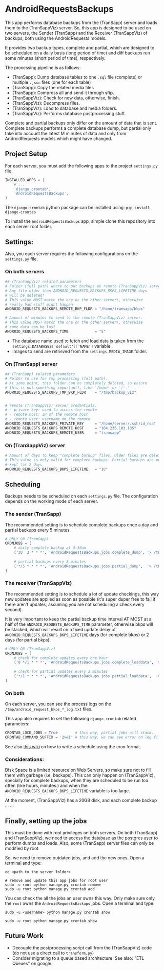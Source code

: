 # AndroidRequestsBackups

This app performs database backups from the (TranSapp) server and loads them to the (TranSappViz) server. So, this app is designed to be used on two servers, the Sender (TranSapp) and the Receiver (TranSappViz) of backups, both using the AndroidRequests models.

It provides two backup types, complete and partial, which are designed to be scheduled on a daily basis (long period of time) and diff backups run some minutes (short period of time), respectively.

The processing pipeline is as follows:

- (TranSapp): Dump database tables to one `.sql` file (complete) or multiple `.json` files (one for each table)
- (TranSapp): Copy the related media files
- (TranSapp): Compress all and send it through sftp.
- (TranSappViz): Check for new data, otherwise, finish.
- (TranSappViz): Decompress files.
- (TranSappViz): Load to database and media folders.
- (TranSappViz): Performs database postprocessing stuff. 

Complete and partial backups only differ on the amount of data that is sent. Complete backups performs a complete database dump, but partial only take into account the latest M minutes of data and only from AndroidRequests models which might have changed.


## Project Setup

For each server, you must add the following apps to the project `settings.py` file.

```python
INSTALLED_APPS = (
	# ...
	'django_crontab',
	'AndroidRequestsBackups',
)
```

The `django-crontab` python package can be installed using: `pip install django-crontab`

To install the `AndroidRequestsBackups` app, simple clone this repository into each server root folder.


## Settings:

Also, you each server requires the following configurations on the `settings.py` file.

### On both servers

```python
## (TranSappViz) related parameters
# Folder (full path) where to put backups on remote (TranSappViz) server.
# Any file older than ANDROID_REQUESTS_BACKUPS_BKPS_LIFETIME days
# will be deleted!
# This value MUST match the one on the other server!, otherwise
# really bad stuff might happen
ANDROID_REQUESTS_BACKUPS_REMOTE_BKP_FLDR = "/home/transapp/bkps"

# Amount of minutes to send to the remote (TranSappViz) server.
# This value MUST match the one on the other server!, otherwise
# some data can be lost
ANDROID_REQUESTS_BACKUPS_TIME            = "5"
```

- The database name used to fetch and load data is taken from the `settings.DATABASES['default']['NAME']` variable.
- Images to send are retrieved from the `settings.MEDIA_IMAGE` folder.

### On (TranSapp) server

```python
## (TranSapp) related parameters
# Folder to use for tmp processing (full path).
# At some point, this folder can be completely deleted, so ensure
# this is not something important!, like '/home' or '/'."
ANDROID_REQUESTS_BACKUPS_TMP_BKP_FLDR    = "/tmp/backup_viz"


# remote (TranSappViz) server credentials.
# - private key: used to access the remote
# - remote host: IP of the remote host
# - remote user: username on the remote
ANDROID_REQUESTS_BACKUPS_PRIVATE_KEY     = "/home/server/.ssh/id_rsa"
ANDROID_REQUESTS_BACKUPS_REMOTE_HOST     = "104.236.183.105"
ANDROID_REQUESTS_BACKUPS_REMOTE_USER     = "transapp"
```


### On (TranSappViz) server

```python
# Amount of days to keep "complete backup" files. Older files are deleted.
# This value is only valid for complete backups. Partial backups are only
# kept for 2 days
ANDROID_REQUESTS_BACKUPS_BKPS_LIFETIME   = "10"
```



## Scheduling

Backups needs to be scheduled on each `settings.py` file. The configuration depends on the working mode of each server. 

### The sender (TranSapp)

The recommended setting is to schedule complete backups once a day and partial backups every 5 minutes.

```python
# ONLY ON (TranSapp)
CRONJOBS = [	
    # daily complete backup at 3:30am
    ('30  3 * * *', 'AndroidRequestsBackups.jobs.complete_dump', '> /tmp/android_request_bkps_complete_dump_log.txt')
    
    # partial backups every 5 minutes
    ('*/5 * * * *', 'AndroidRequestsBackups.jobs.partial_dump',  '> /tmp/android_request_bkps_partial_dump_log.txt')
]
```  

### The receiver (TranSappViz)

The recommended setting is to schedule a lot of update checkings, this way new updates are applied as soon as possible (it's super duper free to fail if there aren't updates, assuming you are not scheduling a check every second). 

It is very important to keep the partial backup time interval AT MOST at a half of the `ANDROID_REQUESTS_BACKUPS_TIME` parameter, otherwise bkps will be stacked, which will result on a fixed update delay of `ANDROID_REQUESTS_BACKUPS_BKPS_LIFETIME` days (for complete bkps) or 2 days (for partial bkps).

```python
# ONLY ON (TranSappViz)
CRONJOBS = [	
    # check for complete updates every one hour
    ('0 */1 * * *', 'AndroidRequestsBackups.jobs.complete_loaddata', '> /tmp/android_request_bkps_complete_loaddata_log.txt')
    
    # check for partial updates every 2 minutes
    ('*/1 * * * *', 'AndroidRequestsBackups.jobs.partial_loaddata',  '> /tmp/android_request_bkps_partial_loaddata_log.txt')
]
```

### On both

On each server, you can see the process logs on the `/tmp/android_request_bkps_*_log.txt` files.


This app also requires to set the following `django-crontab` related parameters:

```python
CRONTAB_LOCK_JOBS = True        # this way, partial jobs will stack.
CRONTAB_COMMAND_SUFFIX = '2>&1' # this way, we can see error on log files.
```

See also [this wiki](https://en.wikipedia.org/wiki/Cron#Format) on how to write a schedule using the cron format. 


### Considerations:

Disk Space is a limited resource on Web Servers, so make sure not to fill them with garbage (i.e, backups). This can only happen on (TranSappViz), specially for complete backups, when they are scheduled to be run too often (like hours, minutes.) and when the `ANDROID_REQUESTS_BACKUPS_BKPS_LIFETIME` variable is too large.

At the moment, (TranSappViz) has a 20GB disk, and each complete backup ... ...


## Finally, setting up the jobs

This must be done with root privileges on both servers. On both (TranSapp) and (TranSappViz), we need to access the database as the postgres user to perform dumps and loads. Also, some (TranSapp) server files can only be modified by root.

So, we need to remove outdated jobs, and add the new ones. Open a terminal and type:
```(bash)
cd <path to the server folder>

# remove and update this app jobs for root user
sudo -u root python manage.py crontab remove
sudo -u root python manage.py crontab add
```

You can check the all the jobs an user owns this way. Only make sure only the `root` owns the `AndroidRequestsBackups` jobs. Open a terminal and type:
```(bash)
sudo -u <username> python manage.py crontab show

sudo -u root python manage.py crontab show
```

## Future Work

- Decouple the postprocessing script call from the (TranSappViz) code (do not use a direct call to `transform.py`)
- Consider migrating to a queue based architecture. See also: "ETL Queues" on google.

